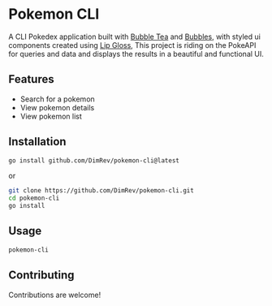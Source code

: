 # Pokemon CLI

A CLI Pokedex application built with [Bubble Tea](https://github.com/charmbracelet/bubbletea) and [Bubbles](https://github.com/charmbracelet/bubbles), with styled ui components created using [Lip Gloss](https://github.com/charmbracelet/lipgloss), This project is riding on the PokeAPI for queries and data and displays the results in a beautiful and functional UI.

## Features

- Search for a pokemon
- View pokemon details
- View pokemon list

## Installation

```bash
go install github.com/DimRev/pokemon-cli@latest
```

or

```bash
git clone https://github.com/DimRev/pokemon-cli.git
cd pokemon-cli
go install
```

## Usage

```bash
pokemon-cli
```

## Contributing

Contributions are welcome!
